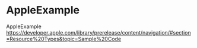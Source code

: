 # AppleExample
AppleExample
https://developer.apple.com/library/prerelease/content/navigation/#section=Resource%20Types&topic=Sample%20Code
